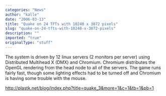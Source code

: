 ```yaml
---
categories: "News"
author: "kalle"
date: "2006-03-13"
title: "Quake on 24 TFTs with 10240 x 3072 pixels"
slug: "quake-on-24-tfts-with-10240-x-3072-pixels"
description: ""
imported: "true"
originalType: "stuff"
---
```



The system is driven by 12 linux servers (2 monitors per server) using Distributed Multihead X (DMX) and Chromium. Chromium distributes the OpenGL rendering from the head node to all of the servers. The game runs fairly fast, though some lighting effects had to be turned off and Chromium is having some trouble with the mouse.

<http://plastk.net/blog/index.php?title=quake_3&more=1&c=1&tb=1&pb=1>